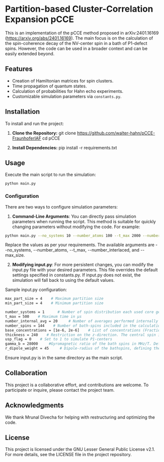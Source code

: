 
# Partition-based Cluster-Correlation Expansion pCCE

This is an implementation of the pCCE method proposed in arXiv:2401.16169 (https://arxiv.org/abs/2401.16169). The main focus is on the calculation of the spin-coherence decay of the NV-center spin in a bath of P1-defect spins. However, the code can be used in a broader context and can be easily extended beyond. 


## Features

- Creation of Hamiltonian matrices for spin clusters.
- Time propagation of quantum states.
- Calculation of probabilities for Hahn echo experiments.
- Customizable simulation parameters via `constants.py`.

## Installation

To install and run the project:

1. **Clone the Repository:**
git clone https://github.com/walter-hahn/pCCE-FraunhoferIAF cd pCCE

2. **Install Dependencies:**
pip install -r requirements.txt

## Usage

Execute the main script to run the simulation:

```bash
python main.py
```
### Configuration
There are two ways to configure simulation parameters:
1. **Command-Line Arguments**: You can directly pass simulation parameters when running the script. This method is suitable for quickly changing parameters without modifying the code. For example:

```bash
python main.py --no_systems 10 --number_atoms 100 --t_max 2000 --number_interlaced 5 --max_size 20
```
Replace the values as per your requirements. The available arguments are --no_systems, --number_atoms, --t_max, --number_interlaced, and --max_size.

2. **Modifying input.py**: For more persistent changes, you can modify the input.py file with your desired parameters. This file overrides the default settings specified in constants.py. If input.py does not exist, the simulation will fall back to using the default values.

Sample input.py configuration:
```bash
max_part_size = 4    # Maximum partition size    
min_part_size = 4    # Minimum partition size

number_systems = 1      # Number of spin distribution each used core gets to calculate
t_max = 500    # Maximum time in µs
number_internal_avg = 20     # Number of averages performed internally (Monte Carlo bath state sampling)
number_spins = 144    # Number of bath-spins included in the calculation       
base_concentrations = [1e-6, 2e-6]    # List of concentrations (Fraction of atoms replaced by defects)
thickness = 240    # Restriction on the z-direction. The central spin is assumed, to be at the center of the layer.
usp_flag = 0    # Set to 1 to simulate P1-centers
gamma_b = 28000     #Gyromagnetic ratio of the bath spins in MHz/T. Default is for electron spins 
r_dipole_weight = 45     # Dipole-radius of the bathspins, defining the distance in which dipolar interactions between bath spins are considered significant
```
Ensure input.py is in the same directory as the main script.

## Collaboration
This project is a collaborative effort, and contributions are welcome. To participate or inquire, please contact the project team.

## Acknowledgments
We thank Mrunal Divecha for helping with restructuring and optimizing the code. 

## License
This project is licensed under the GNU Lesser General Public License v2.1. For more details, see the LICENSE file in the project repository.



